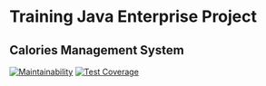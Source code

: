 # Training Java Enterprise Project

## Calories Management System

[![Maintainability](https://api.codeclimate.com/v1/badges/9b0479eb02c696eb4383/maintainability)](https://codeclimate.com/github/ducknowledges/calories-managment/maintainability)
[![Test Coverage](https://api.codeclimate.com/v1/badges/9b0479eb02c696eb4383/test_coverage)](https://codeclimate.com/github/ducknowledges/calories-managment/test_coverage)
